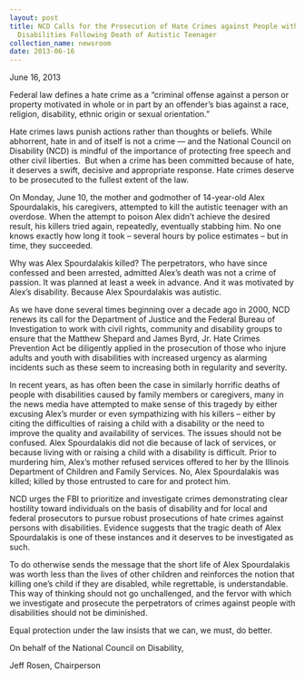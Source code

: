 ```yaml
---
layout: post
title: NCD Calls for the Prosecution of Hate Crimes against People with
  Disabilities Following Death of Autistic Teenager
collection_name: newsroom
date: 2013-06-16
---
```

June 16, 2013

Federal law defines a hate crime as a “criminal offense against a person or property motivated in whole or in part by an offender’s bias against a race, religion, disability, ethnic origin or sexual orientation.”

Hate crimes laws punish actions rather than thoughts or beliefs. While abhorrent, hate in and of itself is not a crime — and the National Council on Disability (NCD) is mindful of the importance of protecting free speech and other civil liberties.  But when a crime has been committed because of hate, it deserves a swift, decisive and appropriate response. Hate crimes deserve to be prosecuted to the fullest extent of the law.

On Monday, June 10, the mother and godmother of 14-year-old Alex Spourdalakis, his caregivers, attempted to kill the autistic teenager with an overdose. When the attempt to poison Alex didn’t achieve the desired result, his killers tried again, repeatedly, eventually stabbing him. No one knows exactly how long it took – several hours by police estimates – but in time, they succeeded.

Why was Alex Spourdalakis killed? The perpetrators, who have since confessed and been arrested, admitted Alex’s death was not a crime of passion. It was planned at least a week in advance. And it was motivated by Alex’s disability. Because Alex Spourdalakis was autistic.

As we have done several times beginning over a decade ago in 2000, NCD renews its call for the Department of Justice and the Federal Bureau of Investigation to work with civil rights, community and disability groups to ensure that the Matthew Shepard and James Byrd, Jr. Hate Crimes Prevention Act be diligently applied in the prosecution of those who injure adults and youth with disabilities with increased urgency as alarming incidents such as these seem to increasing both in regularity and severity.

In recent years, as has often been the case in similarly horrific deaths of people with disabilities caused by family members or caregivers, many in the news media have attempted to make sense of this tragedy by either excusing Alex’s murder or even sympathizing with his killers – either by citing the difficulties of raising a child with a disability or the need to improve the quality and availability of services. The issues should not be confused. Alex Spourdalakis did not die because of lack of services, or because living with or raising a child with a disability is difficult. Prior to murdering him, Alex’s mother refused services offered to her by the Illinois Department of Children and Family Services. No, Alex Spourdalakis was killed; killed by those entrusted to care for and protect him.

NCD urges the FBI to prioritize and investigate crimes demonstrating clear hostility toward individuals on the basis of disability and for local and federal prosecutors to pursue robust prosecutions of hate crimes against persons with disabilities. Evidence suggests that the tragic death of Alex Spourdalakis is one of these instances and it deserves to be investigated as such.

To do otherwise sends the message that the short life of Alex Spourdalakis was worth less than the lives of other children and reinforces the notion that killing one’s child if they are disabled, while regrettable, is understandable. This way of thinking should not go unchallenged, and the fervor with which we investigate and prosecute the perpetrators of crimes against people with disabilities should not be diminished.

Equal protection under the law insists that we can, we must, do better. 

On behalf of the National Council on Disability, 

Jeff Rosen, Chairperson